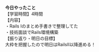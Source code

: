**今日やったこと**<br>
【学習時間】4時間<br>
【内容】<br>
・Rails Ⅰのまとめ手書きで整理してた<br>
・技術面談でRails環境構築<br>
【振り返り・明日の目標】<br>
大枠を把握したので明日はRailsⅡ以降進める！<br>